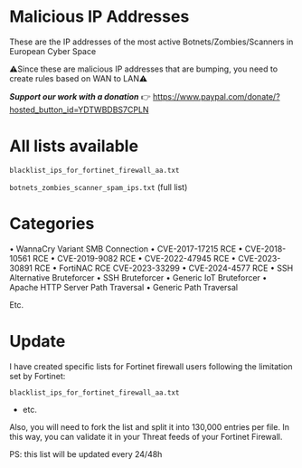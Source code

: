 # Malicious IP Addresses
These are the IP addresses of the most active Botnets/Zombies/Scanners in European Cyber Space

⚠Since these are malicious IP addresses that are bumping, you need to create rules based on WAN to LAN⚠

***Support our work with a donation*** 👉 https://www.paypal.com/donate/?hosted_button_id=YDTWBDBS7CPLN

# All lists available

```blacklist_ips_for_fortinet_firewall_aa.txt```

```botnets_zombies_scanner_spam_ips.txt``` (full list)

# Categories

• WannaCry Variant SMB Connection
• CVE-2017-17215 RCE
• CVE-2018-10561 RCE
• CVE-2019-9082 RCE
• CVE-2022-47945 RCE
• CVE-2023-30891 RCE
• FortiNAC RCE CVE-2023-33299
• CVE-2024-4577 RCE
• SSH Alternative Bruteforcer
• SSH Bruteforcer
• Generic IoT Bruteforcer
• Apache HTTP Server Path Traversal
• Generic Path Traversal

Etc.

# Update

I have created specific lists for Fortinet firewall users following the limitation set by Fortinet:

```blacklist_ips_for_fortinet_firewall_aa.txt```

- etc.

Also, you will need to fork the list and split it into 130,000 entries per file. 
In this way, you can validate it in your Threat feeds of your Fortinet Firewall.

PS: this list will be updated every 24/48h